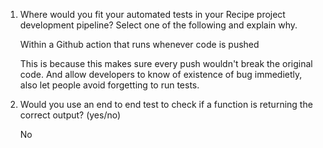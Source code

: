 1) Where would you fit your automated tests in your Recipe project development pipeline? Select one of the following and explain why.

   Within a Github action that runs whenever code is pushed 
   
   This is because this makes sure every push wouldn't break the original code. And allow developers to know of existence of bug immedietly, also let people avoid forgetting to run tests. 

2) Would you use an end to end test to check if a function is returning the correct output? (yes/no)

    No




